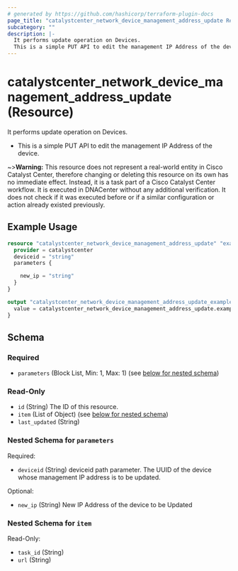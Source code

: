 ```yaml
---
# generated by https://github.com/hashicorp/terraform-plugin-docs
page_title: "catalystcenter_network_device_management_address_update Resource - terraform-provider-catalystcenter"
subcategory: ""
description: |-
  It performs update operation on Devices.
  This is a simple PUT API to edit the management IP Address of the device.
---
```


# catalystcenter_network_device_management_address_update (Resource)

It performs update operation on Devices.

- This is a simple PUT API to edit the management IP Address of the device.



~>**Warning:**
This resource does not represent a real-world entity in Cisco Catalyst Center, therefore changing or deleting this resource on its own has no immediate effect.
Instead, it is a task part of a Cisco Catalyst Center workflow. It is executed in DNACenter without any additional verification. It does not check if it was executed before or if a similar configuration or action already existed previously.

## Example Usage

```terraform
resource "catalystcenter_network_device_management_address_update" "example" {
  provider = catalystcenter
  deviceid = "string"
  parameters {

    new_ip = "string"
  }
}

output "catalystcenter_network_device_management_address_update_example" {
  value = catalystcenter_network_device_management_address_update.example
}
```

<!-- schema generated by tfplugindocs -->
## Schema

### Required

- `parameters` (Block List, Min: 1, Max: 1) (see [below for nested schema](#nestedblock--parameters))

### Read-Only

- `id` (String) The ID of this resource.
- `item` (List of Object) (see [below for nested schema](#nestedatt--item))
- `last_updated` (String)

<a id="nestedblock--parameters"></a>
### Nested Schema for `parameters`

Required:

- `deviceid` (String) deviceid path parameter. The UUID of the device whose management IP address is to be updated.

Optional:

- `new_ip` (String) New IP Address of the device to be Updated


<a id="nestedatt--item"></a>
### Nested Schema for `item`

Read-Only:

- `task_id` (String)
- `url` (String)
